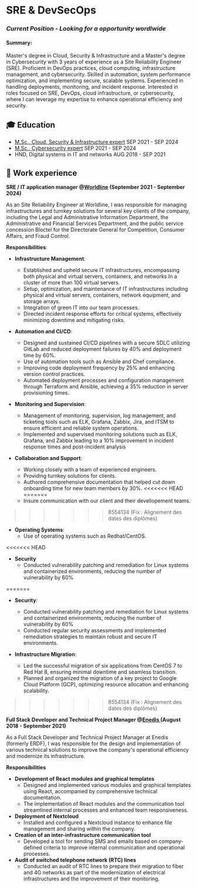 # SRE & DevSecOps 
### _Current Position - Looking for a opportunity wordlwide_ 

#### Summary: 
Master's degree in Cloud, Security & Infrastructure and a Master's degree in Cybersecurity with 3 years of experience as a Site Reliability Engineer (SRE). Proficient in DevOps practices, cloud computing, infrastructure management, and cybersecurity. Skilled in automation, system performance optimization, and implementing secure, scalable systems. Experienced in handling deployments, monitoring, and incident response. Interested in roles focused on SRE, DevOps, cloud infrastructure, or cybersecurity, where I can leverage my expertise to enhance operational efficiency and security.

## 🎓 Education	  		
<ul class="education-list">
  <li>
    <span class="title">
      <a href="https://www.ynov.com/formations/informatique/mastere-expert-en-cloud-securite-infrastructure" target="_blank">M.Sc., Cloud, Security & Infrastructure expert</a>
    </span>
    <span class="date">SEP 2021 - SEP 2024</span>
  </li>
  <li>
    <span class="title">
      <a href="https://www.ynov.com/formations/cybersecurite/mastere-consultant-en-cybersecurite" target="_blank">M.Sc., Cybersecurity expert</a>
    </span>
    <span class="date">SEP 2021 - SEP 2024</span>
  </li>
  <li>
    <span class="title">
      HND, Digital systems in IT and networks
    </span>
    <span class="date">AUG 2018 - SEP 2021</span>
  </li>
</ul>

## 💼 Work experience 
**SRE / IT application manager @<a href="https://worldline.com/fr-fr/home" target="_blank">Worldline</a> (September 2021 - September 2024)**

As an Site Reliability Engineer at Worldline, I was responsible for managing infrastructures and turnkey solutions for several key clients of the company, including the Legal and Administrative Information Department, the Administrative and Financial Services Department, and the public service concession Bloctel for the Directorate General for Competition, Consumer Affairs, and Fraud Control.

**Responsibilities**:

- **Infrastructure Management**:
  - Established and upheld secure IT infrastructures, encompassing both physical and virtual
 servers, containers, and networks In a cluster of more than 100 virtual servers. 
  - Setup, optimization, and maintenance of IT infrastructures including physical and virtual servers, containers, network equipment, and storage arrays.
  - Integration of green IT into our team processes.
  - Directed incident response efforts for critical systems, effectively minimizing downtime and mitigating risks. 

- **Automation and CI/CD**:
  -  Designed and sustained CI/CD pipelines with a secure SDLC utilizing GitLab and reduced
 deployment failures by 40% and deployment time by 60%. 
  - Use of automation tools such as Ansible and Chef compliance.
  - Improving code deployment frequency by 25% and enhancing version control practices.
  - Automated deployment processes and configuration management through Terraform and
 Ansible, achieving a 35% reduction in server provisioning times.

- **Monitoring and Supervision**:
  - Management of monitoring, supervision, log management, and ticketing tools such as ELK, Grafana, Zabbix, Jira, and ITSM to ensure efficient and reliable system operations.
  - Implemented and supervised monitoring solutions such as ELK, Grafana, and Zabbix leading to
 a 10% improvement in incident response times and post-incident analysis
 
- **Collaboration and Support**:
  - Working closely with a team of experienced engineers.
  - Providing turnkey solutions for clients.
  - Authored comprehensive documentation that helped cut down onboarding time for new team
 members by 30%.
<<<<<<< HEAD
=======
  - Insure communication with our client and their devellopement teams. 
>>>>>>> 8554134 (Fix : Alignement des dates des diplômes)

- **Operating Systems**:
  - Use of operating systems such as Redhat/CentOS.
  
<<<<<<< HEAD
- **Security**
  - Conducted vulnerability patching and remediation for Linux systems and containerized
 environments, reducing the number of vulnerability by 60%

=======
- **Security**:
  - Conducted vulnerability patching and remediation for Linux systems and containerized
 environments, reducing the number of vulnerability by 60%
  - Conducted regular security assessments and implemented remediation strategies to maintain robust and secure IT environments.
  
- **Infrastructure Migration**: 
  - Led the successful migration of six applications from CentOS 7 to Red Hat 8, ensuring minimal downtime and seamless transition.
  - Planned and organized the migration of a key project to Google Cloud Platform (GCP), optimizing resource allocation and enhancing scalability.
>>>>>>> 8554134 (Fix : Alignement des dates des diplômes)

**Full Stack Developer and Technical Project Manager @<a href="https://www.enedis.fr/" target="_blank">Enedis </a> (August 2018 - September 2021)**

As a Full Stack Developer and Technical Project Manager at Enedis (formerly ERDF), I was responsible for the design and implementation of various technical solutions to improve the company's operational efficiency and modernize its infrastructure.

**Responsibilities**
- **Development of React modules and graphical templates**
  - Designed and implemented various modules and graphical templates using React, accompanied by comprehensive technical documentation.
  - The implementation of React modules and the communication tool streamlined internal processes and enhanced team responsiveness.
- **Deployment of Nextcloud** 
  - Installed and configured a Nextcloud instance to enhance file management and sharing within the company.
- **Creation of an inter-infrastructure communication tool**
  - Developed a tool for sending SMS and emails based on company-defined criteria to improve internal communication and operational processes.
- **Audit of  switched telephone network (RTC) lines** 
  - Conducted an audit of RTC lines to prepare their migration to fiber and 4G networks as part of the modernization of electrical infrastructures and the improvement of their monitoring.


